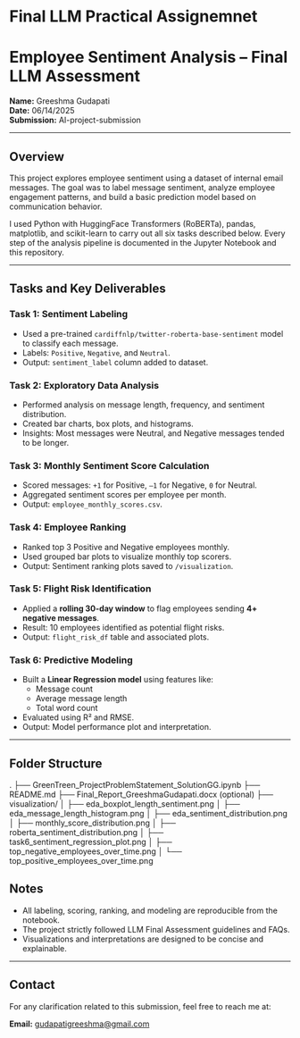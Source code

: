 # Final LLM Practical Assignemnet

# Employee Sentiment Analysis – Final LLM Assessment

**Name:** Greeshma Gudapati  
**Date:** 06/14/2025  
**Submission:** AI-project-submission

---

##  Overview

This project explores employee sentiment using a dataset of internal email messages. The goal was to label message sentiment, analyze employee engagement patterns, and build a basic prediction model based on communication behavior.

I used Python with HuggingFace Transformers (RoBERTa), pandas, matplotlib, and scikit-learn to carry out all six tasks described below. Every step of the analysis pipeline is documented in the Jupyter Notebook and this repository.

---

##  Tasks and Key Deliverables

### **Task 1: Sentiment Labeling**
- Used a pre-trained `cardiffnlp/twitter-roberta-base-sentiment` model to classify each message.
- Labels: `Positive`, `Negative`, and `Neutral`.
- Output: `sentiment_label` column added to dataset.

### **Task 2: Exploratory Data Analysis**
- Performed analysis on message length, frequency, and sentiment distribution.
- Created bar charts, box plots, and histograms.
- Insights: Most messages were Neutral, and Negative messages tended to be longer.

### **Task 3: Monthly Sentiment Score Calculation**
- Scored messages: `+1` for Positive, `–1` for Negative, `0` for Neutral.
- Aggregated sentiment scores per employee per month.
- Output: `employee_monthly_scores.csv`.

### **Task 4: Employee Ranking**
- Ranked top 3 Positive and Negative employees monthly.
- Used grouped bar plots to visualize monthly top scorers.
- Output: Sentiment ranking plots saved to `/visualization`.

### **Task 5: Flight Risk Identification**
- Applied a **rolling 30-day window** to flag employees sending **4+ negative messages**.
- Result: 10 employees identified as potential flight risks.
- Output: `flight_risk_df` table and associated plots.

### **Task 6: Predictive Modeling**
- Built a **Linear Regression model** using features like:
  - Message count
  - Average message length
  - Total word count
- Evaluated using R² and RMSE.  
- Output: Model performance plot and interpretation.

---

##  Folder Structure
.
├── GreenTreen_ProjectProblemStatement_SolutionGG.ipynb
├── README.md
├── Final_Report_GreeshmaGudapati.docx (optional)
├── visualization/
│   ├── eda_boxplot_length_sentiment.png
│   ├── eda_message_length_histogram.png
│   ├── eda_sentiment_distribution.png
│   ├── monthly_score_distribution.png
│   ├── roberta_sentiment_distribution.png
│   ├── task6_sentiment_regression_plot.png
│   ├── top_negative_employees_over_time.png
│   └── top_positive_employees_over_time.png


##  Notes

- All labeling, scoring, ranking, and modeling are reproducible from the notebook.
- The project strictly followed LLM Final Assessment guidelines and FAQs.
- Visualizations and interpretations are designed to be concise and explainable.

---

##  Contact

For any clarification related to this submission, feel free to reach me at:

**Email:** gudapatigreeshma@gmail.com  
